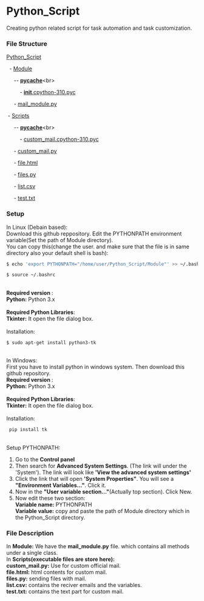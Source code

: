 # Python_Script
Creating python related script for task automation and task customization.

### File Structure
[Python_Script](Python_Script)<br>

&nbsp; - [Module](https://github.com/mdzaif/Python_Script/tree/main/Module)<br>

&nbsp; &nbsp; &nbsp;-- [__pycache__](https://github.com/mdzaif/Python_Script/tree/main/Module/__pycache__)<br>

&nbsp; &nbsp; &nbsp; &nbsp; &nbsp;- [__init__.cpython-310.pyc](https://github.com/mdzaif/Python_Script/blob/main/Module/__pycache__/__init__.cpython-310.pyc)<br>

&nbsp; &nbsp; &nbsp;- [mail_module.py](https://github.com/mdzaif/Python_Script/blob/main/Module/mail_module.py)<br>

&nbsp;- [Scripts](https://github.com/mdzaif/Python_Script/tree/main/Scripts)<br>

&nbsp; &nbsp; &nbsp;-- [__pycache__](https://github.com/mdzaif/Python_Script/tree/main/Scripts/__pycache__)<br>

&nbsp; &nbsp; &nbsp; &nbsp; &nbsp;- [custom_mail.cpython-310.pyc](https://github.com/mdzaif/Python_Script/blob/main/Scripts/__pycache__/custom_mail.cpython-310.pyc)<br>

&nbsp; &nbsp; &nbsp;- [custom_mail.py](https://github.com/mdzaif/Python_Script/blob/main/Scripts/custom_mail.py)<br>

&nbsp; &nbsp; &nbsp;- [file.html](https://github.com/mdzaif/Python_Script/blob/main/Scripts/file.html)<br>

&nbsp; &nbsp; &nbsp;- [files.py](https://github.com/mdzaif/Python_Script/blob/main/Scripts/files.py)<br>

&nbsp; &nbsp; &nbsp;- [list.csv](https://github.com/mdzaif/Python_Script/blob/main/Scripts/list.csv)<br>

&nbsp; &nbsp; &nbsp;- [test.txt](https://github.com/mdzaif/Python_Script/blob/main/Scripts/test.txt)

### Setup
In Linux (Debain based):<br>
Download this github reppository. Edit the PYTHONPATH environment variable(Set the path of Module directory). <br>
You can copy this(change the user. and make sure that the file is in same directory also your default shell is bash):<br>

```bash
$ echo 'export PYTHONPATH="/home/user/Python_Script/Module"' >> ~/.bashrc
```
```bash
$ source ~/.bashrc
```
<br><b>Required version </b>:<br>
<b>Python:</b> Python 3.x<br>
<br><b>Required Python Libraries</b>:<br>
<b>Tkinter:</b> It open the file dialog box.<br>
<br>Installation:<br>

```shell
$ sudo apt-get install python3-tk
```
<br>
In Windows:
<br>
First you have to install python in windows system. Then download this github repository.
<br><b>Required version </b>:<br>
<b>Python:</b> Python 3.x<br>
<br><b>Required Python Libraries</b>:<br>
<b>Tkinter:</b> It open the file dialog box.<br>
<br>Installation:<br>

```cmd
 pip install tk
```

<br>Setup PYTHONPATH:<br>

1. Go to the <b>Control panel</b>
2. Then search for <b>Advanced System Settings</b>. (The link will under the 'System'). The link will look like <b>'View the advanced system settings'</b>
3. Click the link that will open <b>'System Properties"</b>. You will see a <b>"Environment Variables..."</b>. Click it. 
4. Now in the <b>"User variable section..."</b>(Actually top section). Click New.
5. Now edit these two section:<br> 
<b>Variable name:</b> PYTHONPATH<br><b>Variable value:</b> copy and paste the path of Module directory which in the Python_Script directory.

### File Description
In <b>Module:</b> We have  the <b>mail_module.py</b> file. which contains all methods under a single class.<br>
In <b>Scripts(executable files are store here):</b><br>
<b>custom_mail.py:</b> Use for custom official mail.<br>
<b>file.html:</b> html contents for custom mail.<br>
<b>files.py:</b> sending files with mail.<br>
<b>list.csv:</b> contains the reciver emails and the variables.<br>
<b>test.txt:</b> contains the text part for custom mail.